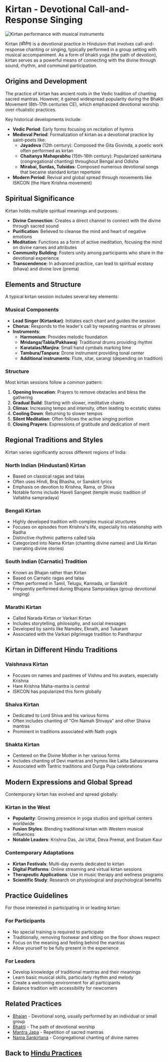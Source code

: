# Kirtan - Devotional Call-and-Response Singing

![Kirtan performance with musical instruments](kirtan_performance.jpg)

Kirtan (कीर्तन) is a devotional practice in Hinduism that involves call-and-response chanting or singing, typically performed in a group setting with musical accompaniment. As a form of bhakti yoga (the path of devotion), kirtan serves as a powerful means of connecting with the divine through sound, rhythm, and communal participation.

## Origins and Development

The practice of kirtan has ancient roots in the Vedic tradition of chanting sacred mantras. However, it gained widespread popularity during the Bhakti Movement (8th-17th centuries CE), which emphasized devotional worship over ritualistic practices.

Key historical developments include:

- **Vedic Period**: Early forms focusing on recitation of hymns
- **Medieval Period**: Formalization of kirtan as a devotional practice by saint-poets like:
  - **Jayadeva** (12th century): Composed the Gita Govinda, a poetic work often performed as kirtan
  - **Chaitanya Mahaprabhu** (15th-16th century): Popularized sankirtana (congregational chanting) throughout Bengal and Odisha
  - **Mirabai, Surdas, Tulsidas**: Composed numerous devotional songs that became standard kirtan repertoire
- **Modern Period**: Revival and global spread through movements like ISKCON (the Hare Krishna movement)

## Spiritual Significance

Kirtan holds multiple spiritual meanings and purposes:

- **Divine Connection**: Creates a direct channel to connect with the divine through sacred sound
- **Purification**: Believed to cleanse the mind and heart of negative emotions
- **Meditation**: Functions as a form of active meditation, focusing the mind on divine names and attributes
- **Community Building**: Fosters unity among participants who share in the devotional experience
- **Transcendence**: In advanced practice, can lead to spiritual ecstasy (bhava) and divine love (prema)

## Elements and Structure

A typical kirtan session includes several key elements:

### Musical Components

- **Lead Singer (Kirtankar)**: Initiates each chant and guides the session
- **Chorus**: Responds to the leader's call by repeating mantras or phrases
- **Instruments**:
  - **Harmonium**: Provides melodic foundation
  - **Mridanga/Tabla/Pakhawaj**: Traditional drums providing rhythm
  - **Karatalas/Manjira**: Small hand cymbals marking time
  - **Tambura/Tanpura**: Drone instrument providing tonal center
  - **Additional instruments**: Flute, sitar, sarangi (depending on tradition)

### Structure

Most kirtan sessions follow a common pattern:

1. **Opening Invocation**: Prayers to remove obstacles and bless the gathering
2. **Gradual Build**: Starting with slower, meditative chants
3. **Climax**: Increasing tempo and intensity, often leading to ecstatic states
4. **Cooling Down**: Returning to slower tempos
5. **Silent Meditation**: Often follows the active singing portion
6. **Closing Prayers**: Expressions of gratitude and dedication of merit

## Regional Traditions and Styles

Kirtan varies significantly across different regions of India:

### North Indian (Hindustani) Kirtan

- Based on classical ragas and talas
- Often uses Hindi, Braj Bhasha, or Sanskrit lyrics
- Emphasis on devotion to Krishna, Rama, or Shiva
- Notable forms include Haveli Sangeet (temple music tradition of Vallabha sampradaya)

### Bengali Kirtan

- Highly developed tradition with complex musical structures
- Focuses on episodes from Krishna's life, especially his relationship with Radha
- Distinctive rhythmic patterns called tala
- Categorized into Nama Kirtan (chanting divine names) and Lila Kirtan (narrating divine stories)

### South Indian (Carnatic) Tradition

- Known as Bhajan rather than Kirtan
- Based on Carnatic ragas and talas
- Often performed in Tamil, Telugu, Kannada, or Sanskrit
- Frequently performed during Bhajana Sampradaya (group devotional singing)

### Marathi Kirtan

- Called Narada Kirtan or Varkari Kirtan
- Includes storytelling, philosophy, and social messages
- Developed by saints like Namdev, Eknath, and Tukaram
- Associated with the Varkari pilgrimage tradition to Pandharpur

## Kirtan in Different Hindu Traditions

### Vaishnava Kirtan

- Focuses on names and pastimes of Vishnu and his avatars, especially Krishna
- Hare Krishna Maha-mantra is central
- ISKCON has popularized this form globally

### Shaiva Kirtan

- Dedicated to Lord Shiva and his various forms
- Often includes chanting of "Om Namah Shivaya" and other Shaiva mantras
- Prominent in traditions associated with Nath yogis

### Shakta Kirtan

- Centered on the Divine Mother in her various forms
- Includes chanting of Devi mantras and hymns like Lalita Sahasranama
- Associated with Tantric traditions and Durga Puja celebrations

## Modern Expressions and Global Spread

Contemporary kirtan has evolved and spread globally:

### Kirtan in the West

- **Popularity**: Growing presence in yoga studios and spiritual centers worldwide
- **Fusion Styles**: Blending traditional kirtan with Western musical influences
- **Notable Leaders**: Krishna Das, Jai Uttal, Deva Premal, and Snatam Kaur

### Contemporary Adaptations

- **Kirtan Festivals**: Multi-day events dedicated to kirtan
- **Digital Platforms**: Online streaming and virtual kirtan sessions
- **Therapeutic Applications**: Use in music therapy and wellness programs
- **Scientific Study**: Research on physiological and psychological benefits

## Practice Guidelines

For those interested in participating in or leading kirtan:

### For Participants

- No special training is required to participate
- Traditionally, removing footwear and sitting on the floor shows respect
- Focus on the meaning and feeling behind the mantras
- Allow yourself to be fully present in the experience

### For Leaders

- Develop knowledge of traditional mantras and their meanings
- Learn basic musical skills, particularly rhythm and melody
- Create a welcoming environment for all participants
- Balance tradition with accessibility for newcomers

## Related Practices

- [Bhajan](./bhajan.md) - Devotional song, usually performed by an individual or small group
- [Bhakti](./bhakti.md) - The path of devotional worship
- [Mantra Japa](./japa.md) - Repetition of sacred mantras
- [Nama Sankirtana](./nama_sankirtana.md) - Congregational chanting of divine names

## Back to [Hindu Practices](./README.md)
